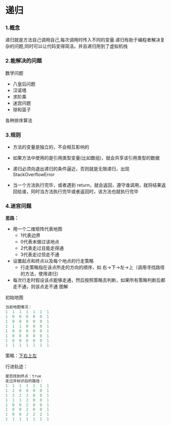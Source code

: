 # 递归

### 1.概念

递归就是方法自己调用自己,每次调用时传入不同的变量.递归有助于编程者解决复杂的问题,同时可以让代码变得简洁。并且递归用到了虚拟机栈


### 2.能解决的问题
数学问题
- 八皇后问题
- 汉诺塔
- 求阶乘
- 迷宫问题
- 球和篮子

各种排序算法

### 3.规则
 
- 方法的变量是独立的，不会相互影响的

- 如果方法中使用的是引用类型变量(比如数组)，就会共享该引用类型的数据

- 递归必须向退出递归的条件逼近，否则就是无限递归，出现 StackOverflowError

- 当一个方法执行完毕，或者遇到 return，就会返回，遵守谁调用，就将结果返回给谁，同时当方法执行完毕或者返回时，该方法也就执行完毕

### 4.迷宫问题
**思路：**

- 用一个二维矩阵代表地图
  - 1代表边界
  - 0代表未做过该地点
  - 2代表走过且能走得通
  - 3代表走过但走不通
- 设置起点和终点以及每个地点的行走策略
  - 行走策略指在该点所走的方向的顺序，如 右->下->左->上（调用寻找路径的方法，使用递归）
- 每次行走时假设该点能够走通，然后按照策略去判断，如果所有策略判断后都走不通，则该点走不通
  图解

初始地图
```java
当前地图情况：
1  1  1  1  1  1  1
1  0  0  0  0  0  1
1  0  0  0  0  0  1
1  1  1  0  0  0  1
1  0  0  0  0  0  1
1  0  0  0  0  0  1
1  0  0  0  0  0  1
1  1  1  1  1  1  1  
```
策略：[下右上左](./MiGong.java)

行进轨迹：
```java
是否找到终点：true
走过并标识后的路径：
1  1  1  1  1  1  1  
1  2  0  0  0  0  1  
1  2  2  2  0  0  1  
1  1  1  2  0  0  1  
1  0  0  2  0  0  1  
1  0  0  2  0  0  1  
1  0  0  2  2  2  1  
1  1  1  1  1  1  1
```